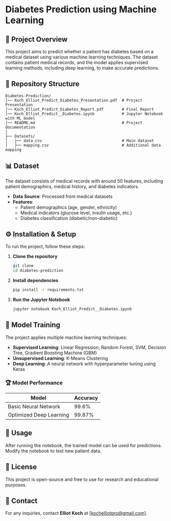 # Diabetes Prediction using Machine Learning

## 📌 Project Overview
This project aims to predict whether a patient has diabetes based on a medical dataset using various machine learning techniques. The dataset contains patient medical records, and the model applies supervised learning methods, including deep learning, to make accurate predictions.

## 📂 Repository Structure
```
Diabetes-Prediction/
│── Koch_Elliot_Predict_Diabetes_Presentation.pdf  # Project Presentation
│── Koch_Elliot_Predict_Diabetes_Report.pdf        # Final Report
│── Koch_Elliot_Predict__Diabetes.ipynb            # Jupyter Notebook with ML model
│── README.md                                      # Project documentation
│
├── Datasets/
│   ├── data.csv                                   # Main dataset
│   ├── mapping.csv                                # Additional data mapping
```

## 📊 Dataset
The dataset consists of medical records with around 50 features, including patient demographics, medical history, and diabetes indicators.

- **Data Source**: Processed from medical datasets
- **Features**:
  - Patient demographics (age, gender, ethnicity)
  - Medical indicators (glucose level, insulin usage, etc.)
  - Diabetes classification (diabetic/non-diabetic)

## ⚙️ Installation & Setup
To run the project, follow these steps:

1. **Clone the repository**
   ```sh
   git clone 
   cd diabetes-prediction
   ```
2. **Install dependencies**
   ```sh
   pip install -r requirements.txt
   ```
3. **Run the Jupyter Notebook**
   ```sh
   jupyter notebook Koch_Elliot_Predict__Diabetes.ipynb
   ```

## 🧠 Model Training
The project applies multiple machine learning techniques:
- **Supervised Learning**: Linear Regression, Random Forest, SVM, Decision Tree, Gradient Boosting Machine (GBM)
- **Unsupervised Learning**: K-Means Clustering
- **Deep Learning**: A neural network with hyperparameter tuning using Keras

### 🏆 Model Performance
| Model | Accuracy |
|--------|---------|
| Basic Neural Network | 99.6% |
| Optimized Deep Learning | 99.87% |

## 🚀 Usage
After running the notebook, the trained model can be used for predictions. Modify the notebook to test new patient data.

## 📜 License
This project is open-source and free to use for research and educational purposes.

## 📧 Contact
For any inquiries, contact **Elliot Koch** at [kochelliotpro@gmail.com].


